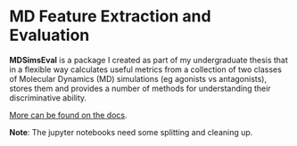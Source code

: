 # MD Feature Extraction and Evaluation

**MDSimsEval** is a package I created as part of my undergraduate thesis that in a flexible way calculates useful
metrics from a collection of two classes of Molecular Dynamics (MD) simulations (eg agonists vs antagonists), 
stores them and provides a number of methods for understanding their discriminative ability.


[More can be found on the docs](https://mikexydas.github.io/MDSimsEval/).

**Note**: The jupyter notebooks need some splitting and cleaning up.
